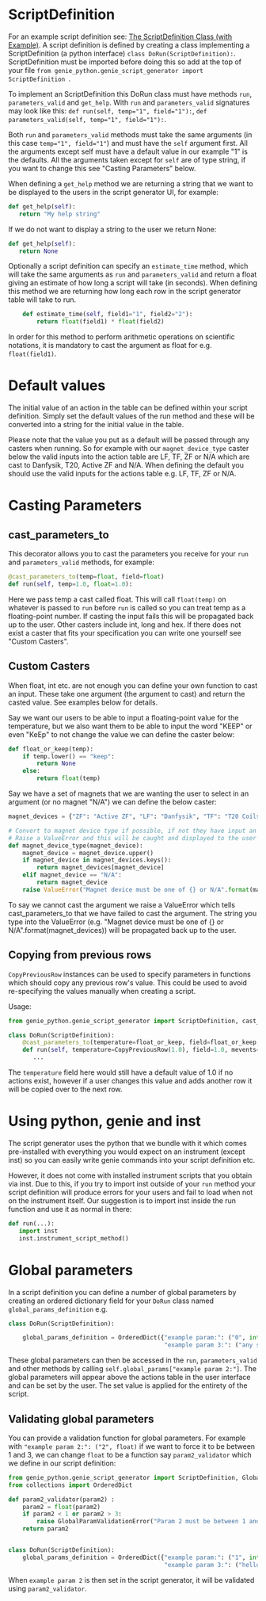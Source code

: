 # ScriptDefinition

For an example script definition see: [The ScriptDefinition Class (with Example)](https://isiscomputinggroup.github.io/ibex_developers_manual/script_generator/Script-generator-high-level-design.html#scriptgenerator-script-definition). A script definition is defined by creating a class implementing a ScriptDefinition (a python interface) `class DoRun(ScriptDefinition):`. ScriptDefinition must be imported before doing this so add at the top of your file `from genie_python.genie_script_generator import ScriptDefinition `. 

To implement an ScriptDefinition this DoRun class must have methods `run`, `parameters_valid` and `get_help`. With `run` and `parameters_valid` signatures may look like this: `def run(self, temp="1", field="1"):`, `def parameters_valid(self, temp="1", field="1"):`.

Both `run` and `parameters_valid` methods must take the same arguments (in this case `temp="1", field="1"`) and must have the `self` argument first. All the arguments except self must have a default value in our example "1" is the defaults. All the arguments taken except for `self` are of type string, if you want to change this see "Casting Parameters" below.

When defining a `get_help` method we are returning a string that we want to be displayed to the users in the script generator UI, for example:

```python
def get_help(self):
   return "My help string"
``` 

If we do not want to display a string to the user we return None:


```python
def get_help(self):
   return None
``` 

Optionally a script definition can specify an `estimate_time` method, which will take the same arguments as `run` and `parameters_valid` and return a float giving an estimate of how long a script will take (in seconds). When defining this method we are returning how long each row in the script generator table will take to run.
```python
    def estimate_time(self, field1="1", field2="2"):
        return float(field1) * float(field2)
```
In order for this method to perform arithmetic operations on scientific notations, it is mandatory to cast the argument as float for e.g. `float(field1)`.

# Default values

The initial value of an action in the table can be defined within your script definition. Simply set the default values of the run method and these will be converted into a string for the initial value in the table. 

Please note that the value you put as a default will be passed through any casters when running. So for example with our `magnet_device_type` caster below the valid inputs into the action table are LF, TF, ZF or N/A which are cast to Danfysik, T20, Active ZF and N/A. When defining the default you should use the valid inputs for the actions table e.g. LF, TF, ZF or N/A.


# Casting Parameters

## cast_parameters_to

This decorator allows you to cast the parameters you receive for your `run` and `parameters_valid` methods, for example:

```python
@cast_parameters_to(temp=float, field=float)
def run(self, temp=1.0, float=1.0):
```

Here we pass temp a cast called float. This will call `float(temp)` on whatever is passed to `run` before `run` is called so you can treat temp as a floating-point number. If casting the input fails this will be propagated back up to the user. Other casters include int, long and hex. If there does not exist a caster that fits your specification you can write one yourself see "Custom Casters".

## Custom Casters

When float, int etc. are not enough you can define your own function to cast an input. These take one argument (the argument to cast) and return the casted value. See examples below for details.

Say we want our users to be able to input a floating-point value for the temperature, but we also want them to be able to input the word "KEEP" or even "KeEp" to not change the value we can define the caster below:

```python
def float_or_keep(temp):
    if temp.lower() == "keep":
        return None
    else:
        return float(temp)
```

Say we have a set of magnets that we are wanting the user to select in an argument (or no magnet "N/A") we can define the below caster:

```python 
magnet_devices = {"ZF": "Active ZF", "LF": "Danfysik", "TF": "T20 Coils"}

# Convert to magnet device type if possible, if not they have input an incorrect magnet_device
# Raise a ValueError and this will be caught and displayed to the user that the conversion is incorrect 
def magnet_device_type(magnet_device):
    magnet_device = magnet_device.upper()
    if magnet_device in magnet_devices.keys():
        return magnet_devices[magnet_device]
    elif magnet_device == "N/A":
        return magnet_device
    raise ValueError("Magnet device must be one of {} or N/A".format(magnet_devices))
```

To say we cannot cast the argument we raise a ValueError which tells cast_parameters_to that we have failed to cast the argument. The string you type into the ValueError (e.g. "Magnet device must be one of {} or N/A".format(magnet_devices))  will be propagated back up to the user.

## Copying from previous rows

`CopyPreviousRow` instances can be used to specify parameters in functions which should copy any previous row's value. This could be used to avoid re-specifying the values manually when creating a script. 

Usage: 

```python
from genie_python.genie_script_generator import ScriptDefinition, cast_parameters_to, CopyPreviousRow

class DoRun(ScriptDefinition):
    @cast_parameters_to(temperature=float_or_keep, field=float_or_keep, mevents=int, magnet_device=magnet_device_type)
    def run(self, temperature=CopyPreviousRow(1.0), field=1.0, mevents=10, magnet_device="N/A"):
       ...
```

The `temperature` field here would still have a default value of 1.0 if no actions exist, however if a user changes this value and adds another row it will be copied over to the next row.

# Using python, genie and inst

The script generator uses the python that we bundle with it which comes pre-installed with everything you would expect on an instrument (except inst) so you can easily write genie commands into your script definition etc. 

However, it does not come with installed instrument scripts that you obtain via inst. Due to this, if you try to import inst outside of your `run` method your script definition will produce errors for your users and fail to load when not on the instrument itself. Our suggestion is to import inst inside the run function and use it as normal in there: 

```python
def run(...):
   import inst
   inst.instrument_script_method()
```

# Global parameters

In a script definition you can define a number of global parameters by creating an ordered dictionary field for your `DoRun` class named `global_params_definition` e.g. 

```python
class DoRun(ScriptDefinition):

    global_params_definition = OrderedDict({"example param:": ("0", int), "example param 2:": ("2", float),
                                            "example param 3:": ("any string", str)})
```

These global parameters can then be accessed in the `run`, `parameters_valid` and other methods by calling `self.global_params["example param 2:"]`. The global parameters will appear above the actions table in the user interface and can be set by the user. The set value is applied for the entirety of the script.

## Validating global parameters

You can provide a validation function for global parameters. For example with `"example param 2:": ("2", float)` if we want to force it to be between 1 and 3, we can change `float` to be a function say `param2_validator` which we define in our script definition:

```python
from genie_python.genie_script_generator import ScriptDefinition, GlobalParamValidationError
from collections import OrderedDict

def param2_validator(param2) :
    param2 = float(param2)
    if param2 < 1 or param2 > 3:
        raise GlobalParamValidationError("Param 2 must be between 1 and 3")
    return param2


class DoRun(ScriptDefinition):
    global_params_definition = OrderedDict({"example param:": ("1", int), "example param 2:": ("1.23", param2_validator),
                                            "example param 3:": ("hello", str), "example param 4:": ("0", int)})
```

When `example param 2` is then set in the script generator, it will be validated using `param2_validator`.